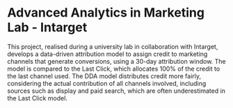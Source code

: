 # Advanced Analytics in Marketing Lab - Intarget
This project, realised during a university lab in collaboration with Intarget, develops a data-driven attribution model to assign credit to marketing channels that generate conversions, using a 30-day attribution window. The model is compared to the Last Click, which allocates 100% of the credit to the last channel used. The DDA model distributes credit more fairly, considering the actual contribution of all channels involved, including sources such as display and paid search, which are often underestimated in the Last Click model.
